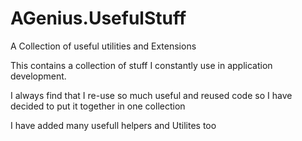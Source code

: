 # AGenius.UsefulStuff
A Collection of useful utilities and Extensions

This contains a collection of stuff I constantly use in application development.  

I always find that I re-use so much useful and reused code so I have decided to put it together in one collection

I have added many usefull helpers and Utilites too